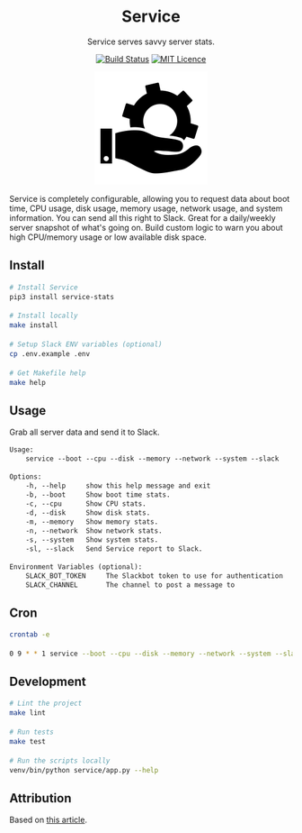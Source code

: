 <div align="center">

# Service

Service serves savvy server stats.

[![Build Status](https://travis-ci.com/Justintime50/service.svg?branch=master)](https://travis-ci.com/Justintime50/service)
[![MIT Licence](https://badges.frapsoft.com/os/mit/mit.svg?v=103)](https://opensource.org/licenses/mit-license.php)

<img src="assets/showcase.png" alt="Showcase">

</div>

Service is completely configurable, allowing you to request data about boot time, CPU usage, disk usage, memory usage, network usage, and system information. You can send all this right to Slack. Great for a daily/weekly server snapshot of what's going on. Build custom logic to warn you about high CPU/memory usage or low available disk space.

## Install

```bash
# Install Service
pip3 install service-stats

# Install locally
make install

# Setup Slack ENV variables (optional)
cp .env.example .env

# Get Makefile help
make help
```

## Usage

Grab all server data and send it to Slack.

```
Usage:
    service --boot --cpu --disk --memory --network --system --slack

Options:
    -h, --help     show this help message and exit
    -b, --boot     Show boot time stats.
    -c, --cpu      Show CPU stats.
    -d, --disk     Show disk stats.
    -m, --memory   Show memory stats.
    -n, --network  Show network stats.
    -s, --system   Show system stats.
    -sl, --slack   Send Service report to Slack.

Environment Variables (optional):
    SLACK_BOT_TOKEN     The Slackbot token to use for authentication
    SLACK_CHANNEL       The channel to post a message to
```

## Cron

```bash
crontab -e

0 9 * * 1 service --boot --cpu --disk --memory --network --system --slack
```

## Development

```bash
# Lint the project
make lint

# Run tests
make test

# Run the scripts locally
venv/bin/python service/app.py --help
```

## Attribution

Based on [this article](https://www.thepythoncode.com/article/get-hardware-system-information-python).

